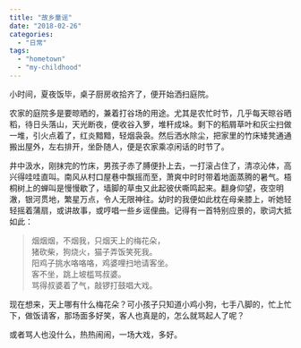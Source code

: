 ```yaml
---
title: "故乡童谣"
date: "2018-02-26"
categories: 
  - "日常"
tags: 
  - "hometown"
  - "my-childhood"
---
```


小时间，夏夜饭毕，桌子厨房收拾齐了，便开始洒扫庭院。

农家的庭院多是要晾晒的，兼着打谷场的用途。尤其是农忙时节，几乎每天晾谷晒稻，待日头落山，天光断夜，便收谷入箩，堆秆成垛。剩下的稻屑草叶和灰尘扫做一堆，引火点着了，红炎黯黯，轻烟袅袅。然后洒水除尘，把家里的竹床矮凳通通搬出屋外，左右排开，坐卧随人，便是农家乘凉闲话的时节了。

井中汲水，刚抹完的竹床，男孩子赤了膊便扑上去，一打滚占住了，清凉沁体，高兴得哇哇直叫。南风从村口屋巷中飘摇而至，萧爽中时时带着地面蒸腾的暑气。梧桐树上的蝉叫是慢慢歇了，墙脚的草虫又此起彼伏嘶鸣起来。翻身仰望，夜空明澈，银河贯地，繁星万点，令人无限神往。幼时的我便如此枕在母亲膝上，听她轻轻摇着蒲扇，或讲故事，或哼唱一些乡谣俚曲。记得有一首特别应景的，歌词大抵如此：

> 烟烟烟，不烟我，只烟天上的梅花朵，  
> 猪砍柴，狗烧火，猫子弄饭笑死我。  
> 阳鸡子挑水咯咯咯，鸡婆哩扫地请客坐。  
> 客不坐，跳上坡槛骂叔婆。  
> 骂得叔婆着了气，敲锣打鼓唱大戏。

现在想来，天上哪有什么梅花朵？可小孩子只知道小鸡小狗，七手八脚的，忙上忙下，做饭请客，那场面多好笑，客人也真是的，怎么就骂起人了呢？

或者骂人也没什么，热热闹闹，一场大戏，多好。
